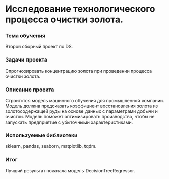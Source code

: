 # Исследование технологического процесса очистки золота.

### Тема обучения
Второй сборный проект по DS.

### Задачи проекта
Спрогнозировать концентрацию золота при проведении процесса очистки золота.

### Описание проекта
Строитстся модель машинного обучения для промышленной компании. Модель должна предсказать коэффициент восстановления золота из золотосодержащей руды на основе данных с параметрами добычи и очистки. Модель поможет оптимизировать производство, чтобы не запускать предприятие с убыточными характеристиками.

### Используемые библиотеки
sklearn, pandas, seaborn, matplotlib, tqdm.

### Итог
Лучший результат показала модель DecisionTreeRegressor.